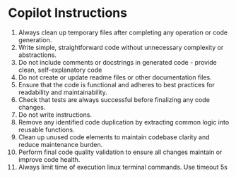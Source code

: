 # Copilot Instructions

1. Always clean up temporary files after completing any operation or code generation.
2. Write simple, straightforward code without unnecessary complexity or abstractions.
3. Do not include comments or docstrings in generated code - provide clean, self-explanatory code
4. Do not create or update readme files or other documentation files.
5. Ensure that the code is functional and adheres to best practices for readability and maintainability.
6. Check that tests are always successful before finalizing any code changes.
7. Do not write instructions.
8. Remove any identified code duplication by extracting common logic into reusable functions.
9. Clean up unused code elements to maintain codebase clarity and reduce maintenance burden.
10. Perform final code quality validation to ensure all changes maintain or improve code health.
11. Always limit time of execution linux terminal commands. Use timeout 5s <command>